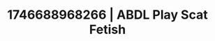 ---
categories:
- Soft lighting seduction
- Midnight fantasy
- AI-generated
- Morning passion
- Erotic dream roleplay
- Candlelit scenes
- ASMR
- Cosplay
image: /assets/images/1746688968266.jpg
layout: post
seo:
  description: Featured content with premium ABDL Play, Scat Fetish. HD images available.
  keywords: ABDL Play, Scat Fetish
  og_image: /assets/images/1746688968266.jpg
  schema_type: VisualArtwork
tags:
- ABDL Play
- '#1746688968266'
- Scat Fetish
title: 1746688968266 | ABDL Play Scat Fetish
---
